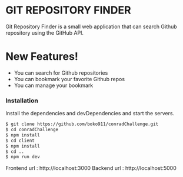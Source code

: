# GIT REPOSITORY FINDER



Git Repository Finder is a small web application that can search Github repository using the GitHub API.


# New Features!

  - You can search for Github repositories
  - You can bookmark your favorite Github repos
  - You can manage your bookmark 





### Installation

Install the dependencies and devDependencies and start the servers.

```sh
$ git clone https://github.com/boko911/conradChallenge.git
$ cd conradChallenge
$ npm install
$ cd client
$ npm install
$ cd ..
$ npm run dev
```

Frontend url : http://localhost:3000
Backend url  : http://localhost:5000
